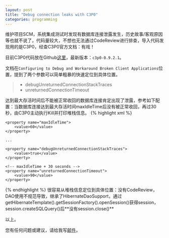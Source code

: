 ```yaml
---
layout: post
title: "Debug connection leaks with C3P0"
categories: programming
---
```


维护项目SCM，系统集成测试时发现有数据库连接泄露发生，历史故事/客观原因等也就不说了，代码量较大，不想也无法通过CodeReview进行排查，导入代码发现用的是C3P0，经查C3P0官方文档：有戏！

目前C3P0代码放在Github[这里](https://github.com/swaldman/c3p0)，最新版本：`c3p0-0.9.2.1`。

文档在`Configuring to Debug and Workaround Broken Client Applications`位置，提到了两个参数可以简单粗暴的快速定位到具体位置。
>* debugUnreturnedConnectionStackTraces
>* unreturnedConnectionTimeout
	
达到最大存活时间后不能被正常收回的数据库连接肯定出现了泄露，参考如下配置：当数据库连接达到最大存活时间maxIdleTime后没有被正常收回，再过30秒，由C3P0主动执行Kill并打印堆栈信息。
{% highlight xml %}
<bean id="dataSource" class="com.mchange.v2.c3p0.ComboPooledDataSource" destroy-method="close">
	
	<property name="maxIdleTime">
		<value>60</value>
	</property>

	...

	<property name="debugUnreturnedConnectionStackTraces">
		<value>true</value>
	</property>

	<!-- maxIdleTime + 30 seconds -->
	<property name="unreturnedConnectionTimeout">
		<value>90</value>
	</property>

</bean>
{% endhighlight %}
很容易从堆栈信息定位到具体位置：没有CodeReview，DAO使用不规范导致，继承了HibernateDaoSupport，通过getHibernateTemplate().getSessionFactory().openSession()获得session，session.createSQLQuery()后**没有session.close()**

以上。

您有任何问题或建议，请给我写[邮件](mailto:yinwer81@gmail.com)。
